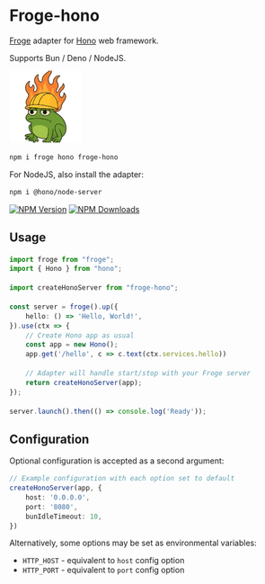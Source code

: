 # Froge-hono

[Froge](https://www.npmjs.com/package/froge) adapter for [Hono](https://www.npmjs.com/package/hono) web framework.

Supports Bun / Deno / NodeJS.

![froge-hono](froge-hono.webp)

```sh
npm i froge hono froge-hono
```

For NodeJS, also install the adapter:

```sh
npm i @hono/node-server
```

<a href="https://www.npmjs.com/package/froge-hono"><img alt="NPM Version" src="https://img.shields.io/npm/v/froge-hono"></a>
<a href="https://www.npmjs.com/package/froge-hono"><img alt="NPM Downloads" src="https://img.shields.io/npm/dm/froge-hono"></a>

## Usage

```typescript
import froge from "froge";
import { Hono } from "hono";

import createHonoServer from "froge-hono";

const server = froge().up({
    hello: () => 'Hello, World!',
}).use(ctx => {
    // Create Hono app as usual
    const app = new Hono();
    app.get('/hello', c => c.text(ctx.services.hello))

    // Adapter will handle start/stop with your Froge server
    return createHonoServer(app);
});

server.launch().then(() => console.log('Ready'));
```

## Configuration

Optional configuration is accepted as a second argument:

```typescript
// Example configuration with each option set to default
createHonoServer(app, {
    host: '0.0.0.0',
    port: '8080',
    bunIdleTimeout: 10,
})
```

Alternatively, some options may be set as environmental variables:

* `HTTP_HOST` - equivalent to `host` config option
* `HTTP_PORT` - equivalent to `port` config option
